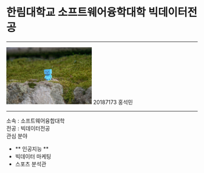 # 한림대학교 소프트웨어융학대학 빅데이터전공
---
<img src = git_image.jpg height=150 width=225>
20187173 홍석민

---
소속 : 소프트웨어융합대학   
전공 : 빅데이터전공   
관심 분야      
* ** 인공지능 **
* 빅데이터 마케팅
* 스포츠 분석관

